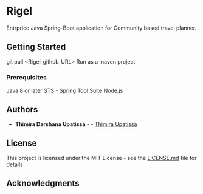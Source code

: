 # Rigel

Entrprice Java Spring-Boot application for Community based travel planner.

## Getting Started

git pull <Rigel_github_URL>
Run as a maven project

### Prerequisites
Java 8 or later
STS - Spring Tool Suite
Node.js

## Authors

* **Thimira Darshana Upatissa** -  - [Thimira Upatissa](https://github.com/thimirac)

## License

This project is licensed under the MIT License - see the [LICENSE.md](LICENSE.md) file for details

## Acknowledgments
